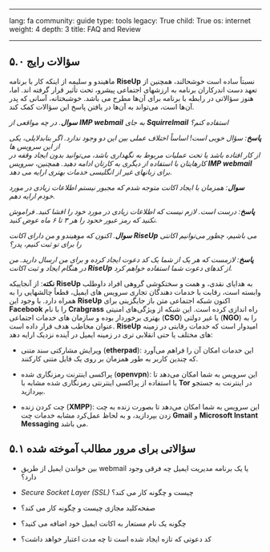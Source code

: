 

---

lang: fa
community: guide
type: tools
legacy: True
child: True
os: internet
weight: 4
depth: 3
title: FAQ and Review

---

<a name="5.0"></a>
## ۵.۰ سؤالات رایج ##

ماهیندو و سلیمه از اینکه کار با برنامه **RiseUp** نسبتاً ساده است خوشحالند، همچنین از تعهد دست اندرکاران برنامه به ارزشهای اجتماعی پیشرو، تحت تأثیر قرار گرفته اند. اما، هنوز سؤالاتی در رابطه با برنامه برای آن‌ها مطرح می باشد. خوشبختانه، آسانی که پدر آن‌ها است، می‌تواند به آن‌ها در یافتن پاسخ این سؤالات کمک کند.

<div class="background" markdown="1"> 

***سوال**. در چه مواقعی از **IMP webmail** به جای **Squirrelmail** استفاده کنم؟*

***پاسخ**: سؤال خوبی است! اساساً اختلاف عملی بین این دو وجود ندارد. اگر بنابدلایلی، یکی از این سرویس ها   
از کار افتاده باشد یا تحت عملیات مربوط به نگهداری باشد، می‌توانید بدون ایجاد وقفه در کارهایتان با استفاده از دیگری به کارتان ادامه دهید. همچنین، سرویس **IMP webmail** برای زبانهای غیر از انگلیسی خدمات بهتری ارایه می دهد.*


***سوال**: همزمان با ایجاد اکانت متوجه شدم که مجبور نیستم اطلاعات زیادی در مورد خودم ارایه دهم.*

***پاسخ**: درست است. لازم نیست که اطلاعات زیادی در مورد خود را افشا کنید. فراموش نکنید که رمز عبور خحود را هر ۳ تا ۶ ماه عوض کنید.*


***سوال**. اکنون که موهیندو و من دارای اکانت **RiseUp** می باشیم، چطور می‌توانیم اکانتی را برای تو ثبت کنیم، پدر؟*

***پاسخ**: لازمست که هر یک از شما یک کد دعوت ایجاد کرده و برای من ارسال دارید. من در هنگام ایجاد و ثبت اکانت **RiseUp** از کدهای دعوت شما استفاده خواهم کرد.*

</div>


**نکته**: از آنجاییکه **RiseUp** به هدایای نقدی، و همت و سختکوشی گروهی افراد داوطلب وابسته است، رقابت با خدمات دهندگان تجاری سرویس های ایمیل، قطعاً چالشهایی را به همراه دارد. با وجود این **RiseUp** اکنون شبکه اجتماعی متن باز جایگزینی برای **Facebook** را با نام **Crabgrass** راه اندازی کرده است. این شبکه از ویژگی‌های امنیتی بهتری برخوردار بوده و سازمان های خدمات اجتماعی (**CSO**) یا غیر دولتی (**NGO**) را به عنوان مخاطب هدف قرار داده است. **RiseUp** امیدوار است که خدمات رقابتی در زمینه های مختلف یا حتی انقلابی تری در زمینه ایمیل در آینده نزدیک ارایه دهد:

- ویرایش مشارکتی سند متنی (**etherpad**): این خدمات امکان آن را فراهم می‌آورد که چندین کاربر به طور همزمان بر روی یک فایل متنی کارکنند.

- پراکسی اینترنت رمزنگاری شده (**openvpn**): این سرویس به شما امکان می‌دهد تا با استفاده از پراکسی اینترنتی رمزنگاری شده مشابه با **Tor** در اینترنت به جستجو بپردازید.   

- چت کردن زنده (**XMPP**): این سرویس به شما امکان می‌دهد تا بصورت زنده به چت زدن بپردازید، و به لحاظ عمل‌کرد مشابه خدمات چت **Gmail** و **Microsoft Instant Messaging** می باشد. 


<a name="5.1"></a>
## ۵.۱ سؤالاتی برای مرور مطالب آموخته شده ##


- بین خواندن ایمیل از طریق webmail یا یک برنامه مدیریت ایمیل چه فرقی وجود دارد؟

- *Secure Socket Layer (SSL)* چیست و چگونه کار می کند؟

- صفحه‌کلید مجازی چیست و چگونه کار می کند؟

- چگونه یک نام مستعار به اکانت ایمیل خود اضافه می کنید؟

- کد دعوتی که تازه ایجاد شده است تا چه مدت اعتبار خواهد داشت؟

